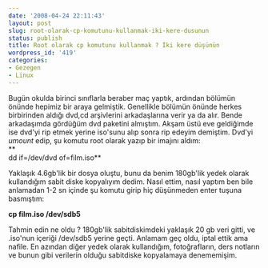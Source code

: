 ```yaml
---
date: '2008-04-24 22:11:43'
layout: post
slug: root-olarak-cp-komutunu-kullanmak-iki-kere-dusunun
status: publish
title: Root olarak cp komutunu kullanmak ? İki kere düşünün
wordpress_id: '419'
categories:
- Gezegen
- Linux
---
```


Bugün okulda birinci sınıflarla beraber maç yaptık, ardından bölümün önünde hepimiz bir araya gelmiştik. Genellikle bölümün önünde herkes birbirinden aldığı dvd,cd arşivlerini arkadaşlarına verir ya da alır. Bende arkadaşımda gördüğüm dvd paketini almıştım. Akşam üstü eve geldiğimde ise dvd'yi rip etmek yerine iso'sunu alıp sonra rip edeyim demiştim. Dvd'yi _umount_ edip, şu komutu root olarak yazıp bir imajını aldım:  
**  
dd if=/dev/dvd of=film.iso**  
  
Yaklaşık 4.6gb'lik bir dosya oluştu, bunu da benim 180gb'lik yedek olarak kullandığım sabit diske kopyalıyım dedim. Nasıl ettim, nasıl yaptım ben bile  anlamadan 1-2 sn içinde şu komutu girip hiç düşünmeden enter tuşuna basmıştım:  
  
**cp film.iso /dev/sdb5**  
  
Tahmin edin ne oldu ? 180gb'lik sabitdiskimdeki yaklaşık 20 gb veri gitti, ve .iso'nun içeriği /dev/sdb5 yerine geçti. Anlamam geç oldu, iptal ettik ama nafile. En azından diğer yedek olarak kullandığım, fotoğrafların, ders notların ve bunun gibi verilerin olduğu sabitdiske kopyalamaya denememişim.   


